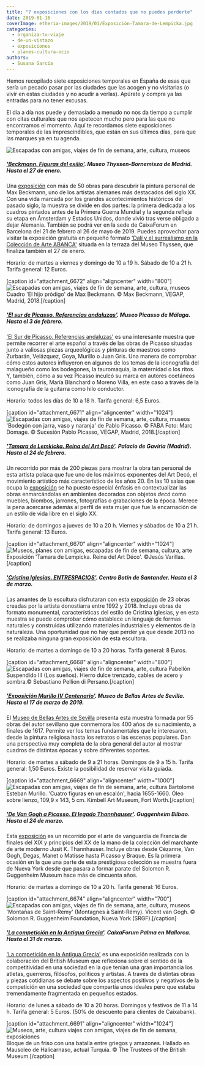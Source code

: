 ```yaml
---
title: "7 exposiciones con los días contados que no puedes perderte"
date: 2019-01-16
coverImage: etheria-images/2019/01/Exposición-Tamara-de-Lempicka.jpg
categories: 
  - organiza-tu-viaje
  - de-un-vistazo
  - exposiciones
  - planes-cultura-ocio
authors: 
  - Susana García
---
```


Hemos recopilado siete exposiciones temporales en España de esas que sería un pecado pasar por las ciudades que las acogen y no visitarlas (o vivir en estas ciudades y no acudir a verlas). Apúrate y compra ya las entradas para no tener excusas.

El día a día nos puede y demasiado a menudo no nos da tiempo a cumplir con citas culturales que nos apetecen mucho pero para las que no encontramos el momento. Aquí te recordamos siete exposiciones temporales de las imprescindibles, que están en sus últimos días, para que las marques ya en tu agenda.

![Escapadas con amigas, viajes de fin de semana, arte, cultura, museos](etheria-images/2019/01/Museos-1024x538.jpg "Exposición.")

##### ['Beckmann. Figuras del exilio'](https://www.museothyssen.org/exposiciones/beckmann-figuras-exilio). Museo Thyssen-Bornemisza de Madrid. Hasta el 27 de enero.

Una [exposición](https://www.museothyssen.org/exposiciones/beckmann-figuras-exilio) con más de 50 obras para descubrir la pintura personal de Max Beckmann, uno de los artistas alemanes más destacados del siglo XX. Con una vida marcada por los grandes acontecimientos históricos del pasado siglo, la muestra se divide en dos partes: la primera dedicada a los cuadros pintados antes de la Primera Guerra Mundial y la segunda refleja su etapa en Ámsterdam y Estados Unidos, donde vivió tras verse obligado a dejar Alemania. También se podrá ver en la sede de CaixaForum en Barcelona del 21 de febrero al 26 de mayo de 2019. Puedes aprovechar para visitar la exposición gratuita en pequeño formato ['Dalí y el surrealismo en la Colección de Arte ABANCA'](https://www.museothyssen.org/exposiciones/dali-surrealismo-coleccion-arte-abanca) situada en la terraza del Museo Thyssen, que finaliza también el 27 de enero.

Horario: de martes a viernes y domingo de 10 a 19 h. Sábado de 10 a 21 h. Tarifa general: 12 Euros.

\[caption id="attachment\_6672" align="aligncenter" width="800"\]![Escapadas con amigas, viajes de fin de semana, arte, cultura, museos](etheria-images/2019/01/Museo-Thyssen-Beckman.jpg "Cuadro 'El hijo pródigo' de Max Beckmann.") Cuadro 'El hijo pródigo' de Max Beckmann. © Max Beckmann, VEGAP, Madrid, 2018.\[/caption\]

##### ['El sur de Picasso. Referencias andaluzas'](https://www.museopicassomalaga.org/exposiciones-temporales/el-sur-de-picasso-referencias-andaluzas). Museo Picasso de Málaga. Hasta el 3 de febrero.

['El Sur de Picasso. Referencias andaluzas'](https://www.museopicassomalaga.org/exposiciones-temporales/el-sur-de-picasso-referencias-andaluzas) es una interesante muestra que permite recorrer el arte español a través de las obras de Picasso situadas junto a valiosas piezas arqueológicas y pinturas de maestros como Zurbarán, Velázquez, Goya, Murillo o Juan Gris. Una manera de comprobar cómo estos autores influyeron en algunos de los temas de la iconografía del malagueño como los bodegones, la tauromaquia, la maternidad o los ritos. Y, también, cómo a su vez Picasso inculcó su marca en autores coetáneos como Juan Gris, María Blanchard o Moreno Villa, en este caso a través de la iconografía de la guitarra como hilo conductor.

Horario: todos los días de 10 a 18 h. Tarifa general: 6,5 Euros.

\[caption id="attachment\_6671" align="aligncenter" width="1024"\]![Escapadas con amigas, viajes de fin de semana, arte, cultura, museos](etheria-images/2019/01/Museo-Picasso-Malaga-1024x849.jpg "'Bodegón con jarra, vaso y naranja' de Pablo Picasso. © FABA Foto: Marc Domage. © Sucesión Pablo Picasso, VEGAP, Madrid, 2018.") 'Bodegón con jarra, vaso y naranja' de Pablo Picasso. © FABA Foto: Marc Domage. © Sucesión Pablo Picasso, VEGAP, Madrid, 2018.\[/caption\]

##### ['Tamara de Lemkicka. Reina del Art Decó'](http://www.tamaradelempicka.es). Palacio de Gaviria (Madrid). Hasta el 24 de febrero.

Un recorrido por más de 200 piezas para mostrar la obra tan personal de esta artista polaca que fue uno de los máximos exponentes del Art Decó, el movimiento artístico más característico de los años 20. En las 10 salas que ocupa la [exposición](http://www.tamaradelempicka.es) se ha puesto especial énfasis en contextualizar las obras enmarcándolas en ambientes decorados con objetos _decó_ como muebles, biombos, jarrones, fotografías o grabaciones de la época. Merece la pena acercarse además al perfil de esta mujer que fue la encarnación de un estilo de vida libre en el siglo XX.

Horario: de domingos a jueves de 10 a 20 h. Viernes y sábados de 10 a 21 h. Tarifa general: 13 Euros.

\[caption id="attachment\_6670" align="aligncenter" width="1024"\]![Museos, planes con amigas, escapadas de fin de semana, cultura, arte](etheria-images/2019/01/Exposición-Tamara-de-Lempicka-1024x683.jpg "Exposición Tamara de Lempicka. Reina del Art Déco.") Exposición 'Tamara de Lempicka. Reina del Art Déco'. ©Jesús Varillas.\[/caption\]

##### ['Cristina Iglesias. ENTRESPACIOS'](https://www.centrobotin.org/exposicion/cristina-iglesias-espacios/). Centro Botín de Santander. Hasta el 3 de marzo.

Las amantes de la escultura disfrutaran con esta [exposición](https://www.centrobotin.org/exposicion/cristina-iglesias-espacios/) de 23 obras creadas por la artista donostiarra entre 1992 y 2018. Incluye obras de formato monumental, características del estilo de Cristina Iglesias, y en esta muestra se puede comprobar cómo establece un lenguaje de formas naturales y construidas utilizando materiales industriales y elementos de la naturaleza. Una oportunidad que no hay que perder ya que desde 2013 no se realizaba ninguna gran exposición de esta escultora.

Horario: de martes a domingo de 10 a 20 horas. Tarifa general: 8 Euros.

\[caption id="attachment\_6668" align="aligncenter" width="800"\]![Escapadas con amigas, viajes de fin de semana, arte, cultura](etheria-images/2019/01/Cristina-Iglesias-Espacio-Botin.jpg "Pabellón Suspendido III (Los sueños). Hierro dulce trenzado, cables de acero y sombra.© Sebastiano Pellion di Persano.") Pabellón Suspendido III (Los sueños). Hierro dulce trenzado, cables de acero y sombra.© Sebastiano Pellion di Persano.\[/caption\]

##### ['Exposición Murillo IV Centenario'](http://www.museosdeandalucia.es/web/museodebellasartesdesevilla/actualidad/-/asset_publisher/PRW5QMnQDhn2/content/exposicion-murillo-iv-centenar-1?inheritRedirect=true). Museo de Bellas Artes de Sevilla. Hasta el 17 de marzo de 2019.

El [Museo de Bellas Artes de Sevilla](http://www.museosdeandalucia.es/web/museodebellasartesdesevilla/actualidad/-/asset_publisher/PRW5QMnQDhn2/content/exposicion-murillo-iv-centenar-1?inheritRedirect=true) presenta esta muestra formada por 55 obras del autor sevillano que conmemora los 400 años de su nacimiento, a finales de 1617. Permite ver los temas fundamentales que le interesaron, desde la pintura religiosa hasta los retratos o las escenas populares. Dan una perspectiva muy completa de la obra general del autor al mostrar cuadros de distintas épocas y sobre diferentes soportes.

Horario: de martes a sábado de 9 a 21 horas. Domingos de 9 a 15 h. Tarifa general: 1,50 Euros. Existe la posibilidad de reservar visita guiada.

\[caption id="attachment\_6669" align="aligncenter" width="1000"\]![Escapadas con amigas, viajes de fin de semana, arte, cultura](etheria-images/2019/01/Exposicion-Murillo-Bellas-Artes-Sevilla.jpg "Bartolomé Esteban Murillo. 'Cuatro figuras en un escalón', hacia 1655-1660. Óleo sobre lienzo, 109,9 x 143, 5 cm. Kimbell Art Museum, Fort Worth.") Bartolomé Esteban Murillo. 'Cuatro figuras en un escalón', hacia 1655-1660. Óleo sobre lienzo, 109,9 x 143, 5 cm. Kimbell Art Museum, Fort Worth.\[/caption\]

##### ['De Van Gogh a Picasso. El legado Thannhauser'](https://legadothannhauser.guggenheim-bilbao.eus). Guggenheim Bilbao. Hasta el 24 de marzo.

Esta [exposición](https://legadothannhauser.guggenheim-bilbao.eus) es un recorrido por el arte de vanguardia de Francia de finales del XIX y principios del XX de la mano de la colección del marchante de arte moderno Jusit K. Thannhauser. Incluye obras desde Cézanne, Van Gogh, Degas, Manet o Matisse hasta Picasso y Braque. Es la primera ocasión en la que una parte de esta prestigiosa colección se muestra fuera de Nueva York desde que pasara a formar parate del Solomon R. Guggenheim Museum hace más de cincuenta años.

Horario: de martes a domingo de 10 a 20 h. Tarifa general: 16 Euros.

\[caption id="attachment\_6674" align="aligncenter" width="700"\]![Escapadas con amigas, viajes de fin de semana, arte, cultura, museos](etheria-images/2019/01/Van-Gogh-Guggenheim.jpg "'Montañas de Saint-Remy' (Montagnes à Saint-Rémy). Vicent van Gogh. © Solomon R. Guggenheim Foundation, Nueva York (SRGF).") 'Montañas de Saint-Remy' (Montagnes à Saint-Rémy). Vicent van Gogh. © Solomon R. Guggenheim Foundation, Nueva York (SRGF).\[/caption\]

##### ['La competición en la Antigua Grecia'](https://caixaforum.es/palma/fichaexposicion?entryId=573722). CaixaForum Palma en Mallorca. Hasta el 31 de marzo.

['La competición en la Antigua Grecia'](https://caixaforum.es/palma/fichaexposicion?entryId=573722) es una exposición realizada con la colaboración del British Museum que reflexiona sobre el sentido de la competitividad en una sociedad en la que tenían una gran importancia los atletas, guerreros, filósofos, políticos y artistas. A través de distintas obras y piezas cotidianas se debate sobre los aspectos positivos y negativos de la competición en una sociedad que compartía unos ideales pero que estaba tremendamente fragmentada en pequeños estados.

Horario: de lunes a sábado de 10 a 20 horas. Domingos y festivos de 11 a 14 h. Tarifa general: 5 Euros. (50% de descuento para clientes de Caixabank).

\[caption id="attachment\_6691" align="aligncenter" width="1024"\]![Museos, arte, cultura viajes con amigas, viajes de fin de semana, exposiciones](etheria-images/2019/01/Caixaforum-Grecia-1024x609.jpg "Bloque de un friso con una batalla entre griegos y amazones.") Bloque de un friso con una batalla entre griegos y amazones. Hallado en Mausoleo de Halicarnaso, actual Turquía. © The Trustees of the British Museum.\[/caption\]
